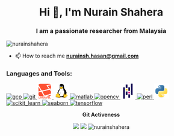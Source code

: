 <h1 align="center">Hi 👋, I'm Nurain Shahera</h1>
<h3 align="center">I am a passionate researcher from Malaysia</h3>

<p align="left"> <img src="https://komarev.com/ghpvc/?username=nurainshahera&label=Profile%20views&color=0e75b6&style=flat" alt="nurainshahera" /> </p>

- 📫 How to reach me **nurainsh.hasan@gmail.com**

<h3 align="left">Languages and Tools:</h3>
<p align="left"> <a href="https://cloud.google.com" target="_blank" rel="noreferrer"> <img src="https://www.vectorlogo.zone/logos/google_cloud/google_cloud-icon.svg" alt="gcp" width="40" height="40"/> </a> <a href="https://git-scm.com/" target="_blank" rel="noreferrer"> <img src="https://www.vectorlogo.zone/logos/git-scm/git-scm-icon.svg" alt="git" width="40" height="40"/> </a> <a href="https://laravel.com/" target="_blank" rel="noreferrer"> <img src="https://raw.githubusercontent.com/devicons/devicon/master/icons/laravel/laravel-plain-wordmark.svg" alt="laravel" width="40" height="40"/> </a> <a href="https://www.linux.org/" target="_blank" rel="noreferrer"> <img src="https://raw.githubusercontent.com/devicons/devicon/master/icons/linux/linux-original.svg" alt="linux" width="40" height="40"/> </a> <a href="https://www.mathworks.com/" target="_blank" rel="noreferrer"> <img src="https://upload.wikimedia.org/wikipedia/commons/2/21/Matlab_Logo.png" alt="matlab" width="40" height="40"/> </a> <a href="https://opencv.org/" target="_blank" rel="noreferrer"> <img src="https://www.vectorlogo.zone/logos/opencv/opencv-icon.svg" alt="opencv" width="40" height="40"/> </a> <a href="https://pandas.pydata.org/" target="_blank" rel="noreferrer"> <img src="https://raw.githubusercontent.com/devicons/devicon/2ae2a900d2f041da66e950e4d48052658d850630/icons/pandas/pandas-original.svg" alt="pandas" width="40" height="40"/> </a> <a href="https://www.perl.org/" target="_blank" rel="noreferrer"> <img src="https://api.iconify.design/logos-perl.svg" alt="perl" width="40" height="40"/> </a> <a href="https://www.python.org" target="_blank" rel="noreferrer"> <img src="https://raw.githubusercontent.com/devicons/devicon/master/icons/python/python-original.svg" alt="python" width="40" height="40"/> </a> <a href="https://scikit-learn.org/" target="_blank" rel="noreferrer"> <img src="https://upload.wikimedia.org/wikipedia/commons/0/05/Scikit_learn_logo_small.svg" alt="scikit_learn" width="40" height="40"/> </a> <a href="https://seaborn.pydata.org/" target="_blank" rel="noreferrer"> <img src="https://seaborn.pydata.org/_images/logo-mark-lightbg.svg" alt="seaborn" width="40" height="40"/> </a> <a href="https://www.tensorflow.org" target="_blank" rel="noreferrer"> <img src="https://www.vectorlogo.zone/logos/tensorflow/tensorflow-icon.svg" alt="tensorflow" width="40" height="40"/> </a> </p>

<!--  Stats -->
   <p align= "center"> <b>Git Activeness</b></p>
<p align= "center">
   <img height= "100" src="https://github-readme-stats.vercel.app/api?username=nurainshahera&show_icons=true&theme=radical" />
   <img height= "100" src="https://github-readme-stats.vercel.app/api/top-langs/?username=nurainshahera&layout=compact&show_icons=true&theme=radical" />
   <img  src="https://github-readme-streak-stats.herokuapp.com/?user=nurainshahera&" alt="nurainshahera" />

</p>

<!---
NurainShahera/NurainShahera is a ✨ special ✨ repository because its `README.md` (this file) appears on your GitHub profile.
You can click the Preview link to take a look at your changes.
--->
